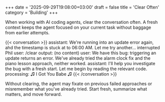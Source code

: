 +++
date = '2025-09-29T19:08:00+03:00'
draft = false
title = 'Clear Often'
category = 'Building'
+++

When working with AI coding agents, clear the conversation often. A fresh context keeps the agent focused on your current task without baggage from earlier attempts.

{{< conversation >}}
assistant: We're running into an update error again, ahd the timestamp is stuck at to 06:00 AM. Let me try another...
interrupted Phil
user: /clear
output: (no content)
user: We have this bug: triggering an update returns an error. We've already tried the alarm clock fix and the piano lesson approach, neither worked.
assistant: I'll help you investigate the bug with a fresh start. Let me begin by reading the relevant code.
processing: ♫ I Got You Babe ♫
{{< /conversation >}}

Without clearing, the agent may fixate on previous failed approaches or misremember what you've already tried. Start fresh, summarize what matters, and move forward.
